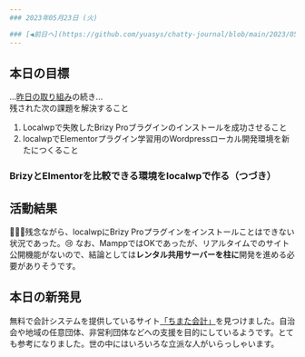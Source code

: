 ```yaml
---
### 2023年05月23日 (火)

### [◀️前日へ](https://github.com/yuasys/chatty-journal/blob/main/2023/05/2023-05-22.md)&emsp;&emsp;&emsp;&emsp;[翌日へ▶️](https://github.com/yuasys/chatty-journal/blob/main/2023/05/2023-05-24.md)
---
```


## 本日の目標

...[昨日の取り組み](https://github.com/yuasys/chatty-journal/blob/main/2023/05/2023-05-22.md)の続き...  
残された次の課題を解決すること

1. Localwpで失敗したBrizy Proブラグインのインストールを成功させること
2. localwpでElementorプラグイン学習用のWordpressローカル開発環境を新たにつくること

### BrizyとElmentorを比較できる環境をlocalwpで作る（つづき）

## 活動結果
🦞🦞🦞残念ながら、localwpにBrizy Proプラグインをインストールことはできない状況であった。😢
なお、MamppではOKであったが、リアルタイムでのサイト公開機能がないので、結論としては<b>レンタル共用サーバーを柱に</b>開発を進める必要がありそうです。

## 本日の新発見

無料で会計システムを提供しているサイト[「ちまた会計」](https://www.timakai.com/)を見つけました。自治会や地域の任意団体、非営利団体などへの支援を目的にしているようです。とても参考になりました。世の中にはいろいろな立派な人がいらっしゃいます。
